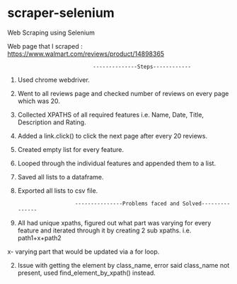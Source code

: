 # scraper-selenium
Web Scraping using Selenium

Web page that I scraped : https://www.walmart.com/reviews/product/14898365 

                               --------------Steps------------

1. Used chrome webdriver.

2. Went to all reviews page and checked number of reviews on every page which was 20. 

3. Collected XPATHS of all required features i.e. Name, Date, Title, Description and Rating. 

4. Added a link.click() to click the next page after every 20 reviews.

5. Created empty list for every feature.

6. Looped through the individual features and appended them to a list.

7. Saved all lists to a dataframe.

8. Exported all lists to csv file. 

      
                         ---------------Problems faced and Solved---------------


1. All had unique xpaths, figured out what part was varying for every feature and iterated through
   it by creating 2 sub xpaths. i.e. path1+x+path2

  x- varying part that would be updated via a for loop.

2. Issue with getting the element by class_name, error said class_name not present, used find_element_by_xpath()
   instead.

